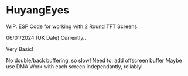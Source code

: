 # HuyangEyes
WIP. ESP Code for working with 2 Round TFT Screens 

06/01/2024 (UK Date) 
Currently.. 

Very Basic!

No double/back buffering, so slow! 
Need to: 
 add offscreen buffer
 Maybe use DMA
 Work with each screen independantly, reliably!  
